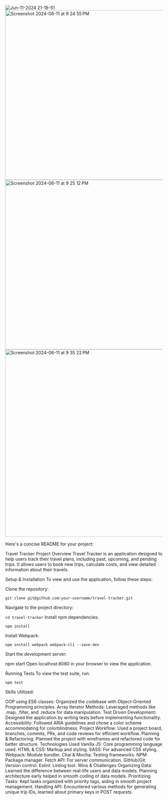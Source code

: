 ![Jun-11-2024 21-18-51](https://github.com/kevinm23nelson/Touring-Tracker/assets/162224908/519632e8-ffc4-40ff-a202-099548f00191)
<img width="542" alt="Screenshot 2024-06-11 at 9 24 55 PM" src="https://github.com/kevinm23nelson/Touring-Tracker/assets/162224908/0b808819-2be9-4ff7-801d-72d340e7be67">
<img width="542" alt="Screenshot 2024-06-11 at 9 25 12 PM" src="https://github.com/kevinm23nelson/Touring-Tracker/assets/162224908/e70bca50-ac58-4b8e-9a38-d506209c6588">
<img width="600" alt="Screenshot 2024-06-11 at 9 35 22 PM" src="https://github.com/kevinm23nelson/Touring-Tracker/assets/162224908/fbaf71e9-7bf4-479a-b95e-ad318206c843">




Here's a concise README for your project:

Travel Tracker
Project Overview
Travel Tracker is an application designed to help users track their travel plans, including past, upcoming, and pending trips. It allows users to book new trips, calculate costs, and view detailed information about their travels.

Setup & Installation
To view and use the application, follow these steps:

Clone the repository:

```git clone git@github.com:your-username/travel-tracker.git```

Navigate to the project directory:

```cd travel-tracker```
Install npm dependencies:


```npm install```

Install Webpack:

```npm install webpack webpack-cli --save-dev```

Start the development server:

npm start
Open localhost:8080 in your browser to view the application.

Running Tests
To view the test suite, run:

```npm test```

Skills Utilized:

OOP using ES6 classes: Organized the codebase with Object-Oriented Programming principles.
Array Iterator Methods: Leveraged methods like .map, .filter, and .reduce for data manipulation.
Test Driven Development: Designed the application by writing tests before implementing functionality.
Accessibility: Followed ARIA guidelines and chose a color scheme accommodating for colorblindness.
Project Workflow: Used a project board, branches, commits, PRs, and code reviews for efficient workflow.
Planning & Refactoring: Planned the project with wireframes and refactored code for better structure.
Technologies Used
Vanilla JS: Core programming language used.
HTML & CSS: Markup and styling.
SASS: For advanced CSS styling.
Webpack: Module bundler.
Chai & Mocha: Testing frameworks.
NPM: Package manager.
Fetch API: For server communication.
GitHub/Git: Version control.
Eslint: Linting tool.
Wins & Challenges
Organizing Data:
Learned the difference between real-life users and data models.
Planning architecture early helped in smooth coding of data models.
Prioritizing Tasks:
Kept tasks organized with priority tags, aiding in smooth project management.
Handling API:
Encountered various methods for generating unique trip IDs, learned about primary keys in POST requests.
